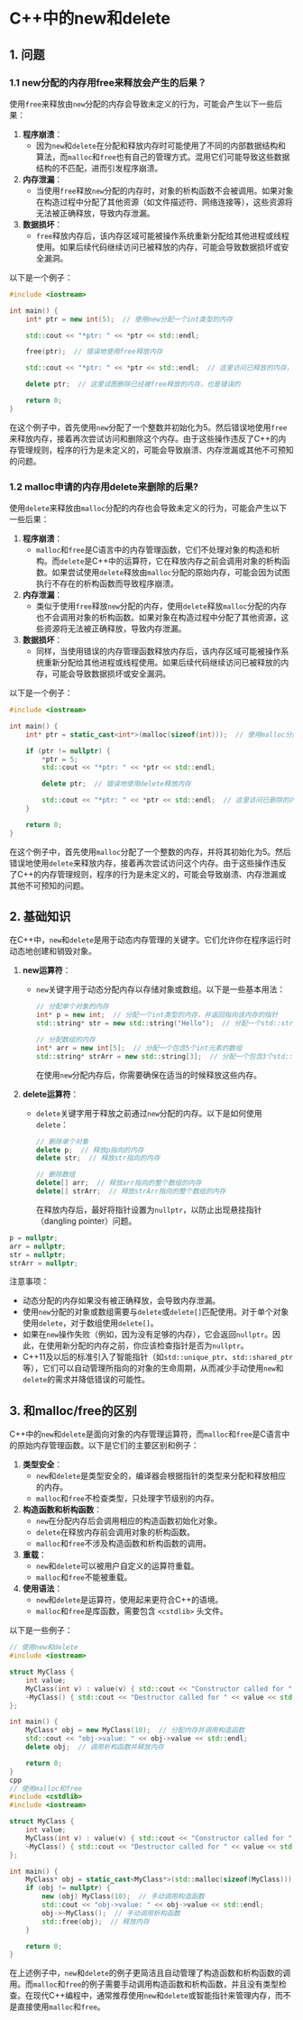 # C++中的new和delete

## 1. 问题

### 1.1 new分配的内存用free来释放会产生的后果？

使用`free`来释放由`new`分配的内存会导致未定义的行为，可能会产生以下一些后果：

1. **程序崩溃**：
   - 因为`new`和`delete`在分配和释放内存时可能使用了不同的内部数据结构和算法，而`malloc`和`free`也有自己的管理方式。混用它们可能导致这些数据结构的不匹配，进而引发程序崩溃。
2. **内存泄漏**：
   - 当使用`free`释放`new`分配的内存时，对象的析构函数不会被调用。如果对象在构造过程中分配了其他资源（如文件描述符、网络连接等），这些资源将无法被正确释放，导致内存泄漏。
3. **数据损坏**：
   - `free`释放内存后，该内存区域可能被操作系统重新分配给其他进程或线程使用。如果后续代码继续访问已被释放的内存，可能会导致数据损坏或安全漏洞。

以下是一个例子：

```c++
#include <iostream>

int main() {
    int* ptr = new int(5);  // 使用new分配一个int类型的内存

    std::cout << "*ptr: " << *ptr << std::endl;

    free(ptr);  // 错误地使用free释放内存

    std::cout << "*ptr: " << *ptr << std::endl;  // 这里访问已释放的内存，结果是未定义的

    delete ptr;  // 这里试图删除已经被free释放的内存，也是错误的

    return 0;
}
```

在这个例子中，首先使用`new`分配了一个整数并初始化为5。然后错误地使用`free`来释放内存，接着再次尝试访问和删除这个内存。由于这些操作违反了C++的内存管理规则，程序的行为是未定义的，可能会导致崩溃、内存泄漏或其他不可预知的问题。

### 1.2 malloc申请的内存用delete来删除的后果?

使用`delete`来释放由`malloc`分配的内存也会导致未定义的行为，可能会产生以下一些后果：

1. **程序崩溃**：
   - `malloc`和`free`是C语言中的内存管理函数，它们不处理对象的构造和析构。而`delete`是C++中的运算符，它在释放内存之前会调用对象的析构函数。如果尝试使用`delete`释放由`malloc`分配的原始内存，可能会因为试图执行不存在的析构函数而导致程序崩溃。
2. **内存泄漏**：
   - 类似于使用`free`释放`new`分配的内存，使用`delete`释放`malloc`分配的内存也不会调用对象的析构函数。如果对象在构造过程中分配了其他资源，这些资源将无法被正确释放，导致内存泄漏。
3. **数据损坏**：
   - 同样，当使用错误的内存管理函数释放内存后，该内存区域可能被操作系统重新分配给其他进程或线程使用。如果后续代码继续访问已被释放的内存，可能会导致数据损坏或安全漏洞。

以下是一个例子：

```c++
#include <iostream>

int main() {
    int* ptr = static_cast<int*>(malloc(sizeof(int)));  // 使用malloc分配一个int类型的内存

    if (ptr != nullptr) {
        *ptr = 5;
        std::cout << "*ptr: " << *ptr << std::endl;

        delete ptr;  // 错误地使用delete释放内存

        std::cout << "*ptr: " << *ptr << std::endl;  // 这里访问已删除的内存，结果是未定义的
    }

    return 0;
}
```

在这个例子中，首先使用`malloc`分配了一个整数的内存，并将其初始化为5。然后错误地使用`delete`来释放内存，接着再次尝试访问这个内存。由于这些操作违反了C++的内存管理规则，程序的行为是未定义的，可能会导致崩溃、内存泄漏或其他不可预知的问题。

## 2. 基础知识

在C++中，`new`和`delete`是用于动态内存管理的关键字。它们允许你在程序运行时动态地创建和销毁对象。

1. **new运算符**：

   - `new`关键字用于动态分配内存以存储对象或数组。以下是一些基本用法：

     ```c++
     // 分配单个对象的内存
     int* p = new int;  // 分配一个int类型的内存，并返回指向该内存的指针
     std::string* str = new std::string("Hello");  // 分配一个std::string对象，并初始化为"Hello"
     
     // 分配数组的内存
     int* arr = new int[5];  // 分配一个包含5个int元素的数组
     std::string* strArr = new std::string[3];  // 分配一个包含3个std::string对象的数组
     ```

     在使用`new`分配内存后，你需要确保在适当的时候释放这些内存。

2. **delete运算符**：

   - `delete`关键字用于释放之前通过`new`分配的内存。以下是如何使用`delete`：

     ```c++
     // 删除单个对象
     delete p;  // 释放p指向的内存
     delete str;  // 释放str指向的内存
     
     // 删除数组
     delete[] arr;  // 释放arr指向的整个数组的内存
     delete[] strArr;  // 释放strArr指向的整个数组的内存
     ```

     在释放内存后，最好将指针设置为`nullptr`，以防止出现悬挂指针（dangling pointer）问题。

```c++
p = nullptr;
arr = nullptr;
str = nullptr;
strArr = nullptr;
```

注意事项：

- 动态分配的内存如果没有被正确释放，会导致内存泄漏。
- 使用`new`分配的对象或数组需要与`delete`或`delete[]`匹配使用。对于单个对象使用`delete`，对于数组使用`delete[]`。
- 如果在`new`操作失败（例如，因为没有足够的内存），它会返回`nullptr`。因此，在使用新分配的内存之前，你应该检查指针是否为`nullptr`。
- C++11及以后的标准引入了智能指针（如`std::unique_ptr`、`std::shared_ptr`等），它们可以自动管理所指向的对象的生命周期，从而减少手动使用`new`和`delete`的需求并降低错误的可能性。

## 3. 和malloc/free的区别

C++中的`new`和`delete`是面向对象的内存管理运算符，而`malloc`和`free`是C语言中的原始内存管理函数。以下是它们的主要区别和例子：

1. **类型安全**：
   - `new`和`delete`是类型安全的，编译器会根据指针的类型来分配和释放相应的内存。
   - `malloc`和`free`不检查类型，只处理字节级别的内存。
2. **构造函数和析构函数**：
   - `new`在分配内存后会调用相应的构造函数初始化对象。
   - `delete`在释放内存前会调用对象的析构函数。
   - `malloc`和`free`不涉及构造函数和析构函数的调用。
3. **重载**：
   - `new`和`delete`可以被用户自定义的运算符重载。
   - `malloc`和`free`不能被重载。
4. **使用语法**：
   - `new`和`delete`是运算符，使用起来更符合C++的语境。
   - `malloc`和`free`是库函数，需要包含 `<cstdlib>` 头文件。

以下是一些例子：

```c++
// 使用new和delete
#include <iostream>

struct MyClass {
    int value;
    MyClass(int v) : value(v) { std::cout << "Constructor called for " << value << std::endl; }
    ~MyClass() { std::cout << "Destructor called for " << value << std::endl; }
};

int main() {
    MyClass* obj = new MyClass(10);  // 分配内存并调用构造函数
    std::cout << "obj->value: " << obj->value << std::endl;
    delete obj;  // 调用析构函数并释放内存

    return 0;
}
cpp
// 使用malloc和free
#include <cstdlib>
#include <iostream>

struct MyClass {
    int value;
    MyClass(int v) : value(v) { std::cout << "Constructor called for " << value << std::endl; }
    ~MyClass() { std::cout << "Destructor called for " << value << std::endl; }
};

int main() {
    MyClass* obj = static_cast<MyClass*>(std::malloc(sizeof(MyClass)));  // 分配内存，但不会调用构造函数
    if (obj != nullptr) {
        new (obj) MyClass(10);  // 手动调用构造函数
        std::cout << "obj->value: " << obj->value << std::endl;
        obj->~MyClass();  // 手动调用析构函数
        std::free(obj);  // 释放内存
    }

    return 0;
}
```

在上述例子中，`new`和`delete`的例子更简洁且自动管理了构造函数和析构函数的调用。而`malloc`和`free`的例子需要手动调用构造函数和析构函数，并且没有类型检查。在现代C++编程中，通常推荐使用`new`和`delete`或智能指针来管理内存，而不是直接使用`malloc`和`free`。